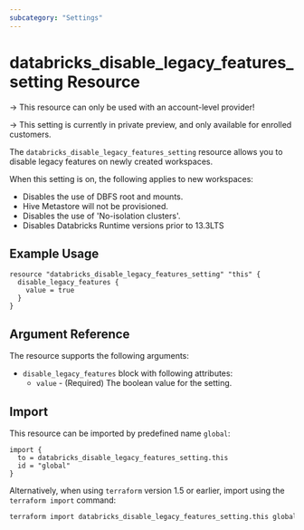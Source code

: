 ```yaml
---
subcategory: "Settings"
---
```


# databricks_disable_legacy_features_setting Resource

-> This resource can only be used with an account-level provider!

-> This setting is currently in private preview, and only available for enrolled customers.

The `databricks_disable_legacy_features_setting` resource allows you to disable legacy features on newly created workspaces.

When this setting is on, the following applies to new workspaces:
- Disables the use of DBFS root and mounts.
- Hive Metastore will not be provisioned.
- Disables the use of 'No-isolation clusters'.
- Disables Databricks Runtime versions prior to 13.3LTS

## Example Usage

```hcl
resource "databricks_disable_legacy_features_setting" "this" {
  disable_legacy_features {
    value = true
  }
}
```

## Argument Reference

The resource supports the following arguments:

- `disable_legacy_features` block with following attributes:
  - `value` - (Required) The boolean value for the setting.

## Import

This resource can be imported by predefined name `global`:

```hcl
import {
  to = databricks_disable_legacy_features_setting.this
  id = "global"
}
```

Alternatively, when using `terraform` version 1.5 or earlier, import using the `terraform import` command:

```bash
terraform import databricks_disable_legacy_features_setting.this global
```
